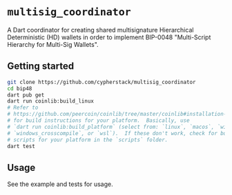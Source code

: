 # `multisig_coordinator`
A Dart coordinator for creating shared multisignature Hierarchical Deterministic 
(HD) wallets in order to implement BIP-0048 "Multi-Script Hierarchy for 
Multi-Sig Wallets".

## Getting started
```bash
git clone https://github.com/cypherstack/multisig_coordinator
cd bip48
dart pub get
dart run coinlib:build_linux
# Refer to 
# https://github.com/peercoin/coinlib/tree/master/coinlib#installation-and-usage 
# for build instructions for your platform.  Basically, use 
# `dart run coinlib:build_platform` (select from: `linux`, `macos`, `windows`, 
# `windows_crosscompile`, or `wsl`).  If these don't work, check for build 
# scripts for your platform in the `scripts` folder.
dart test
```

## Usage
See the example and tests for usage.
